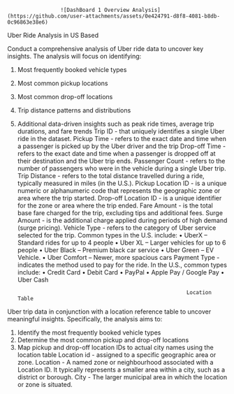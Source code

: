			
				 
		 
	 
	
 																					
											
					 ![DashBoard 1 Overview Analysis](https://github.com/user-attachments/assets/0e424791-d8f8-4081-b8db-0c96863e38e6)

			
Uber Ride Analysis in US Based

Conduct a comprehensive analysis of Uber ride data to uncover key insights. The analysis will focus on identifying:
1.	Most frequently booked vehicle types
2.	Most common pickup locations
3.	Most common drop-off locations
4.	Trip distance patterns and distributions
5.	Additional data-driven insights such as peak ride times, average trip durations, and fare trends
Trip ID - that uniquely identifies a single Uber ride in the dataset.
Pickup Time - refers to the exact date and time when a passenger is picked up by the Uber driver and the trip
Drop-off Time - refers to the exact date and time when a passenger is dropped off at their destination and the Uber trip ends.
Passenger Count - refers to the number of passengers who were in the vehicle during a single Uber trip.
Trip Distance - refers to the total distance travelled during a ride, typically measured in miles (in the U.S.).
Pickup Location ID - is a unique numeric or alphanumeric code that represents the geographic zone or area where the trip started.
Drop-off Location ID - is a unique identifier for the zone or area where the trip ended.
Fare Amount - is the total base fare charged for the trip, excluding tips and additional fees.
Surge Amount - is the additional charge applied during periods of high demand (surge pricing).
Vehicle Type - refers to the category of Uber service selected for the trip. Common types in the U.S. include:
•	UberX – Standard rides for up to 4 people
•	Uber XL – Larger vehicles for up to 6 people
•	Uber Black – Premium black car service
•	Uber Green – EV Vehicle.
•	Uber Comfort – Newer, more spacious cars
Payment Type - indicates the method used to pay for the ride. In the U.S., common types include:
•	Credit Card
•	Debit Card
•	PayPal
•	Apple Pay / Google Pay
•	Uber Cash

                                                              Location Table
Uber trip data in conjunction with a location reference table to uncover meaningful insights. Specifically, the analysis aims to:
1.	Identify the most frequently booked vehicle types
2.	Determine the most common pickup and drop-off locations
3.	Map pickup and drop-off location IDs to actual city names using the location table
Location id - assigned to a specific geographic area or zone.
Location - A named zone or neighbourhood associated with a Location ID. It typically represents a smaller area within a city, such as a district or borough.
City - The larger municipal area in which the location or zone is situated.
